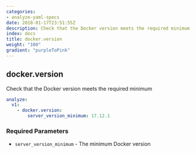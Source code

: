 ```yaml
---
categories:
- analyze-yaml-specs
date: 2018-01-17T23:51:55Z
description: Check that the Docker version meets the required minimum
index: docs
title: docker.version
weight: "100"
gradient: "purpleToPink"
---
```


## docker.version

Check that the Docker version meets the required minimum


```yaml
analyze:
  v1:
    - docker.version:
        server_version_minimum: 17.12.1
```


### Required Parameters


- `server_version_minimum` - The minimum Docker version

